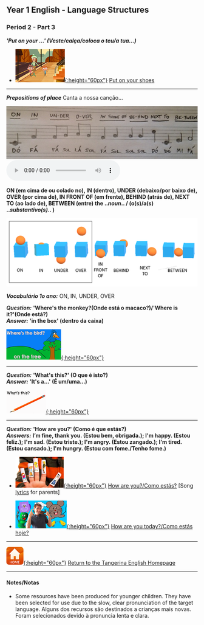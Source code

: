 <head>
<!-- Global site tag (gtag.js) - Google Analytics -->
<script async src="https://www.googletagmanager.com/gtag/js?id=UA-110947112-3"></script>
<script>
  window.dataLayer = window.dataLayer || [];
  function gtag(){dataLayer.push(arguments);}
  gtag('js', new Date());

  gtag('config', 'UA-110947112-3');
</script>
</head>

## Year 1 English - Language Structures
### Period 2  - Part 3

***'Put on your ...'  (Veste/calça/coloca o teu/a tua...)***  

* [![shoes](/images/shoes.png){:height="60px"}](https://www.youtube.com/watch?v=-jBfb33_KHU) [Put on your shoes](https://www.youtube.com/watch?v=-jBfb33_KHU)  

***

***Prepositions of place***  Canta a nossa canção...  

![pp_y2](/images/pp_y2.jpg) <audio src="audio/pp_long.mp3" controls preload></audio>  

**ON (em cima de ou colado no), IN (dentro), UNDER (debaixo/por baixo de), OVER (por cima de), IN FRONT OF (em frente), BEHIND (atrás de), NEXT TO (ao lado de), BETWEEN (entre) the ..*noun*.. / (o(s)/a(s) ..*substantivo(s)*.. )**  

![prep_y1_tr](/images/prep_y1_tr.png)  

***Vocabulário 1o ano:*** ON, IN, UNDER, OVER  

***Question:*** **'Where's the monkey?(Onde está o macaco?)/'Where is it?'(Onde está?)**  
***Answer:*** **'in the box' (dentro da caixa)**

[![mlpp](/images/mlpp.png){:height="60px"}](https://www.youtube.com/watch?v=8F0NYBBKczM)

***

***Question:*** **'What's this?' (O que é isto?)**  
***Answer:*** **'It's a...' (É um/uma...)**

[![dewt](/images/dewt.png){:height="60px"}](https://www.youtube.com/watch?v=TARreOtrWUg)

***

***Question:*** **'How are you?' (Como é que estás?)**  
***Answers:*** **I’m fine, thank you. (Estou bem, obrigada.); I'm happy. (Estou feliz.); I'm sad. (Estou triste.); I'm angry. (Estou zangado.); I'm tired. (Estou cansado.); I'm hungry. (Estou com fome./Tenho fome.)**  

* [![hays](/images/hays.PNG){:height="60px"}](https://www.youtube.com/watch?v=LxhOv3KnfA8) [How are you?/Como estás?](https://www.youtube.com/watch?v=LxhOv3KnfA8)  [Song [lyrics](http://www.kidsboxapps.es/pdf/kb1/lyric/unit2.pdf) for parents]  

* [![hoyt](/images/hoyt.png){:height="60px"}](https://www.youtube.com/watch?v=fMR8Hr9Xby4) [How are you today?/Como estás hoje?](https://www.youtube.com/watch?v=fMR8Hr9Xby4)  

***
[![home](/images/home.PNG){:height="60px"}](https://tangerina-pt.github.io/English) [Return to the Tangerina English Homepage](https://tangerina-pt.github.io/English)

***

#### Notes/Notas
* Some resources have been produced for younger children. They have been selected for use due to the slow, clear pronunciation of the target language. Alguns dos recursos são destinados a crianças mais novas. Foram selecionados devido à pronuncia lenta e clara.
